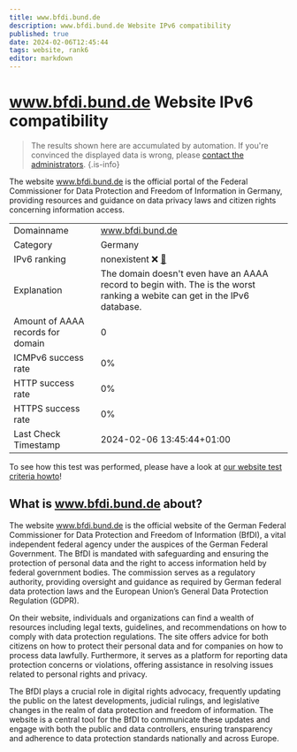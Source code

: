 ```yaml
---
title: www.bfdi.bund.de
description: www.bfdi.bund.de Website IPv6 compatibility
published: true
date: 2024-02-06T12:45:44
tags: website, rank6
editor: markdown
---
```


# www.bfdi.bund.de Website IPv6 compatibility

> The results shown here are accumulated by automation. If you're convinced the displayed data is wrong, please [contact the administrators](/howto/chat). 
{.is-info}

The website www.bfdi.bund.de is the official portal of the Federal Commissioner for Data Protection and Freedom of Information in Germany, providing resources and guidance on data privacy laws and citizen rights concerning information access.


|   |   |
| - | - |
| Domainname | www.bfdi.bund.de
| Category | Germany |
| IPv6 ranking | nonexistent :x: [🔗](/howto/ranking) |
| Explanation | The domain doesn't even have an AAAA record to begin with. The is the worst ranking a webite can get in the IPv6 database. |
| Amount of AAAA records for domain | 0 |
| ICMPv6 success rate | 0%|
| HTTP success rate | 0% |
| HTTPS success rate | 0% |
| Last Check Timestamp | 2024-02-06 13:45:44+01:00 |

To see how this test was performed, please have a look at [our website test criteria howto](/howto/testcriteria/website)!


## What is www.bfdi.bund.de about?
The website www.bfdi.bund.de is the official website of the German Federal Commissioner for Data Protection and Freedom of Information (BfDI), a vital independent federal agency under the auspices of the German Federal Government. The BfDI is mandated with safeguarding and ensuring the protection of personal data and the right to access information held by federal government bodies. The commission serves as a regulatory authority, providing oversight and guidance as required by German federal data protection laws and the European Union’s General Data Protection Regulation (GDPR).

On their website, individuals and organizations can find a wealth of resources including legal texts, guidelines, and recommendations on how to comply with data protection regulations. The site offers advice for both citizens on how to protect their personal data and for companies on how to process data lawfully. Furthermore, it serves as a platform for reporting data protection concerns or violations, offering assistance in resolving issues related to personal rights and privacy.

The BfDI plays a crucial role in digital rights advocacy, frequently updating the public on the latest developments, judicial rulings, and legislative changes in the realm of data protection and freedom of information. The website is a central tool for the BfDI to communicate these updates and engage with both the public and data controllers, ensuring transparency and adherence to data protection standards nationally and across Europe.


